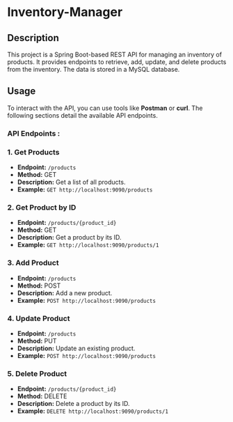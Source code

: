 # Inventory-Manager

## Description

This project is a Spring Boot-based REST API for managing an inventory of products. It provides endpoints to retrieve, add, update, and delete products from the inventory. The data is stored in a MySQL database.

## Usage
To interact with the API, you can use tools like **Postman** or **curl**. The following sections detail the available API endpoints.

### API Endpoints :

### 1. Get Products

- **Endpoint:** `/products`
- **Method:** GET
- **Description:** Get a list of all products.
- **Example:** `GET http://localhost:9090/products`

### 2. Get Product by ID

- **Endpoint:** `/products/{product_id}`
- **Method:** GET
- **Description:** Get a product by its ID.
- **Example:** `GET http://localhost:9090/products/1`

### 3. Add Product

- **Endpoint:** `/products`
- **Method:** POST
- **Description:** Add a new product.
- **Example:** `POST http://localhost:9090/products`


### 4. Update Product

- **Endpoint:** `/products`
- **Method:** PUT
- **Description:** Update an existing product.
- **Example:** `POST http://localhost:9090/products`

### 5. Delete Product

- **Endpoint:** `/products/{product_id}`
- **Method:** DELETE
- **Description:** Delete a product by its ID.
- **Example:** `DELETE http://localhost:9090/products/1`


